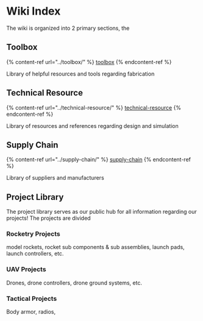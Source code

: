 # Wiki Index

The wiki is organized into 2 primary sections, the&#x20;

## Toolbox

{% content-ref url="../toolbox/" %}
[toolbox](../toolbox/)
{% endcontent-ref %}

Library of helpful resources and tools regarding fabrication

## Technical Resource

{% content-ref url="../technical-resource/" %}
[technical-resource](../technical-resource/)
{% endcontent-ref %}

Library of resources and references regarding design and simulation

## Supply Chain

{% content-ref url="../supply-chain/" %}
[supply-chain](../supply-chain/)
{% endcontent-ref %}

Library of suppliers and manufacturers

## Project Library

The project library serves as our public hub for all information regarding our projects! The projects are divided&#x20;

### Rocketry Projects

model rockets, rocket sub components & sub assemblies, launch pads, launch controllers, etc.

### UAV Projects

Drones, drone controllers, drone ground systems, etc.

### Tactical Projects

Body armor, radios,&#x20;

